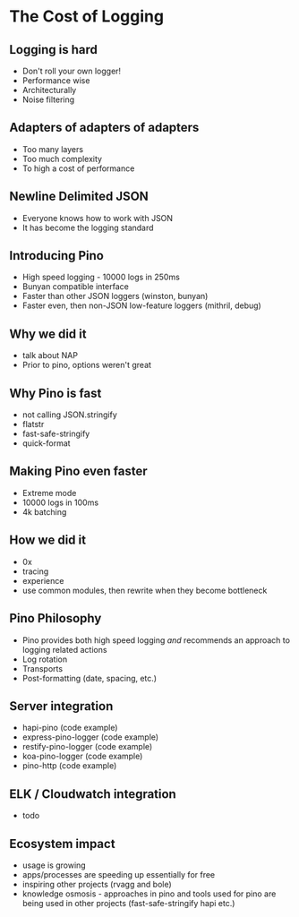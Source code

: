 # The Cost of Logging

## Logging is hard

* Don't roll your own logger!
* Performance wise
* Architecturally
* Noise filtering

## Adapters of adapters of adapters

* Too many layers
* Too much complexity
* To high a cost of performance

## Newline Delimited JSON

* Everyone knows how to work with JSON
* It has become the logging standard

## Introducing Pino

* High speed logging - 10000 logs in 250ms
* Bunyan compatible interface
* Faster than other JSON loggers (winston, bunyan)
* Faster even, then non-JSON low-feature loggers (mithril, debug)

## Why we did it

* talk about NAP 
* Prior to pino, options weren't great


## Why Pino is fast

* not calling JSON.stringify
* flatstr
* fast-safe-stringify
* quick-format

## Making Pino even faster

* Extreme mode
* 10000 logs in 100ms
* 4k batching

## How we did it

* 0x
* tracing
* experience
* use common modules, then rewrite when they become bottleneck

## Pino Philosophy

* Pino provides both high speed logging *and* recommends an approach to logging related actions
* Log rotation
* Transports
* Post-formatting (date, spacing, etc.)

## Server integration

* hapi-pino (code example)
* express-pino-logger (code example)
* restify-pino-logger (code example)
* koa-pino-logger (code example)
* pino-http (code example)

## ELK / Cloudwatch integration

* todo

## Ecosystem impact

* usage is growing
* apps/processes are speeding up essentially for free
* inspiring other projects (rvagg and bole)
* knowledge osmosis - approaches in pino and tools used for pino are being used in other projects (fast-safe-stringify hapi etc.)


